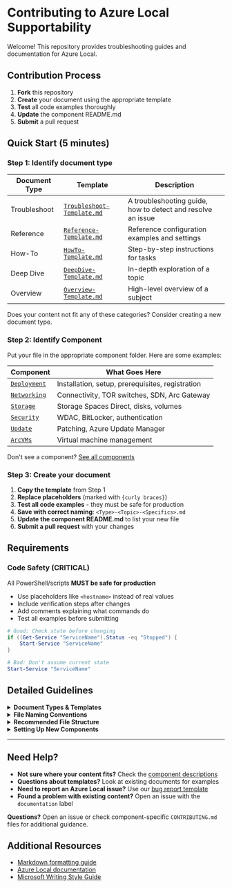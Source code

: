 # Contributing to Azure Local Supportability

Welcome! This repository provides troubleshooting guides and documentation for Azure Local.

## Contribution Process

1. **Fork** this repository
2. **Create** your document using the appropriate template
3. **Test** all code examples thoroughly
4. **Update** the component README.md
5. **Submit** a pull request

## Quick Start (5 minutes)

### Step 1: Identify document type

| Document Type | Template                                                               | Description                                                 |
| ------------- | ---------------------------------------------------------------------- | ----------------------------------------------------------- |
| Troubleshoot  | [`Troubleshoot-Template.md`](./TSG/Templates/Troubleshoot-Template.md) | A troubleshooting guide, how to detect and resolve an issue |
| Reference     | [`Reference-Template.md`](./TSG/Templates/Reference-Template.md)       | Reference configuration examples and settings               |
| How-To        | [`HowTo-Template.md`](./TSG/Templates/HowTo-Template.md)               | Step-by-step instructions for tasks                         |
| Deep Dive     | [`DeepDive-Template.md`](./TSG/Templates/DeepDive-Template.md)         | In-depth exploration of a topic                             |
| Overview      | [`Overview-Template.md`](./TSG/Templates/Overview-Template.md)         | High-level overview of a subject                            |

Does your content not fit any of these categories? Consider creating a new document type.

### Step 2: Identify Component

Put your file in the appropriate component folder. Here are some examples:

| Component                         | What Goes Here                                   |
| --------------------------------- | ------------------------------------------------ |
| [`Deployment`](./TSG/Deployment/) | Installation, setup, prerequisites, registration |
| [`Networking`](./TSG/Networking/) | Connectivity, TOR switches, SDN, Arc Gateway     |
| [`Storage`](./TSG/Storage/)       | Storage Spaces Direct, disks, volumes            |
| [`Security`](./TSG/Security/)     | WDAC, BitLocker, authentication                  |
| [`Update`](./TSG/Update/)         | Patching, Azure Update Manager                   |
| [`ArcVMs`](./TSG/ArcVMs/)         | Virtual machine management                       |

Don't see a component? [See all components](./README.md#table-of-contents)

### Step 3: Create your document

1. **Copy the template** from Step 1
2. **Replace placeholders** (marked with `{curly braces}`)
3. **Test all code examples** - they must be safe for production
4. **Save with correct naming**: `<Type>-<Topic>-<Specifics>.md`
5. **Update the component README.md** to list your new file
6. **Submit a pull request** with your changes

## Requirements

### Code Safety (CRITICAL)

All PowerShell/scripts **MUST be safe for production**

- Use placeholders like `<hostname>` instead of real values
- Include verification steps after changes
- Add comments explaining what commands do
- Test all examples before submitting

```powershell
# Good: Check state before changing
if ((Get-Service "ServiceName").Status -eq "Stopped") {
    Start-Service "ServiceName"
}

# Bad: Don't assume current state
Start-Service "ServiceName"
```

## Detailed Guidelines

<details>
<summary><strong>Document Types & Templates</strong></summary>

| Document Type    | Purpose                                         | Template                                                               | Structure                                              |
| ---------------- | ----------------------------------------------- | ---------------------------------------------------------------------- | ------------------------------------------------------ |
| **Troubleshoot** | Help users fix specific errors or problems      | [`Troubleshoot-Template.md`](./TSG/Templates/Troubleshoot-Template.md) | Symptoms → Root Cause → Resolution → Prevention        |
| **Reference**    | Provide configuration examples and settings     | [`Reference-Template.md`](./TSG/Templates/Reference-Template.md)       | Overview → Configuration → Examples → Validation       |
| **How-To**       | Step-by-step instructions                       | [`HowTo-Template.md`](./TSG/Templates/HowTo-Template.md)               | Prerequisites → Steps → Verification → Next Steps      |
| **Deep Dive**    | Technical explanations and architecture details | [`DeepDive-Template.md`](./TSG/Templates/DeepDive-Template.md)         | Overview → Technical Details → Examples → References   |
| **Overview**     | High-level introductions and summaries          | [`Overview-Template.md`](./TSG/Templates/Overview-Template.md)         | Introduction → Key Concepts → Architecture → Resources |

</details>

<details>
<summary><strong>File Naming Conventions</strong></summary>

File names should be CamelCase with hyphens as spaces. Topic should categorize the content.

```
Type-Topic-Specifics.md
```

**Examples:**

- `Troubleshoot-SDNExpress-HealthAlert-HostNotConnectedToController`
- `Reference-TOR-Disaggregated-Switched-Storage`
</details>

<details>
<summary><strong>Recommended File Structure</strong></summary>

### Recommended Structure

```
TSG/
└── [Component]/
    ├── README.md                    # Component overview and TOC
    ├── CONTRIBUTING.md              # Component-specific guidelines
    ├── [Topic-Area-1]/
    │   ├── images/                  # Screenshots, diagrams
    │   ├── examples/                # Config files, scripts
    │   ├── Reference-[Topic]-[Specific].md
    │   ├── Troubleshoot-[Topic]-[Specific].md
    │   └── HowTo-[Topic]-[Specific].md
    └── [Topic-Area-2]/
        ├── images/
        ├── DeepDive-[Topic]-[Specific].md
        └── Overview-[Topic]-[Specific].md
```

### Images and Assets

- Place images in `images/` folder within the relevant topic area
- Use descriptive filenames: `deployment-error-screenshot.png`
- Optimize image sizes for web viewing

</details>

<details>
<summary><strong>Setting Up New Components</strong></summary>

When creating a new component area:

1. **Copy template files**:

   - [`TSG/Templates/Component/README-Template.md`](./TSG/Templates/Component/README-Template.md) → `TSG/{ComponentName}/README.md`
   - [`TSG/Templates/Component/CONTRIBUTING-Template.md`](./TSG/Templates/Component/CONTRIBUTING-Template.md) → `TSG/{ComponentName}/CONTRIBUTING.md`

2. **Customize templates**:

   - Replace `{COMPONENT_NAME}` with your component name
   - Define topic areas specific to your component
   - Update folder structure as needed

3. **Update main README**:
   - Add your component to the [Table of Contents](./README.md#table-of-contents)

</details>

---

## Need Help?

- **Not sure where your content fits?** Check the [component descriptions](./README.md#table-of-contents)
- **Questions about templates?** Look at existing documents for examples
- **Need to report an Azure Local issue?** Use our [bug report template](./.github/ISSUE_TEMPLATE/bug_report.md)
- **Found a problem with existing content?** Open an issue with the `documentation` label

**Questions?** Open an issue or check component-specific `CONTRIBUTING.md` files for additional guidance.

## Additional Resources

- [Markdown formatting guide](./TSG/Templates/Markdown-Snippets.md)
- [Azure Local documentation](https://learn.microsoft.com/azure/azure-local/)
- [Microsoft Writing Style Guide](https://learn.microsoft.com/style-guide/)
